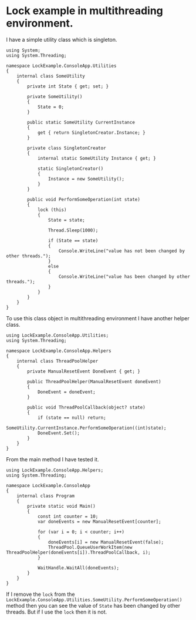 # Lock example in multithreading environment.

I have a simple utility class which is singleton.

    using System;
    using System.Threading;

    namespace LockExample.ConsoleApp.Utilities
    {
        internal class SomeUtility
        {
            private int State { get; set; }

            private SomeUtility()
            {
                State = 0;
            }

            public static SomeUtility CurrentInstance
            {
                get { return SingletonCreator.Instance; }
            }

            private class SingletonCreator
            {
                internal static SomeUtility Instance { get; }

                static SingletonCreator()
                {
                    Instance = new SomeUtility();
                }
            }

            public void PerformSomeOperation(int state)
            {
                lock (this)
                {
                    State = state;

                    Thread.Sleep(1000);

                    if (State == state)
                    {
                        Console.WriteLine("value has not been changed by other threads.");
                    }
                    else
                    {
                        Console.WriteLine("value has been changed by other threads.");
                    }
                }
            }
        }
    }
    
To use this class object in multithreading environment I have another helper class.

    using LockExample.ConsoleApp.Utilities;
    using System.Threading;

    namespace LockExample.ConsoleApp.Helpers
    {
        internal class ThreadPoolHelper
        {
            private ManualResetEvent DoneEvent { get; }

            public ThreadPoolHelper(ManualResetEvent doneEvent)
            {
                DoneEvent = doneEvent;
            }

            public void ThreadPoolCallback(object? state)
            {
                if (state == null) return;
                SomeUtility.CurrentInstance.PerformSomeOperation((int)state);
                DoneEvent.Set();
            }
        }
    }
    
From the main method I have tested it.
    
    using LockExample.ConsoleApp.Helpers;
    using System.Threading;

    namespace LockExample.ConsoleApp
    {
        internal class Program
        {
            private static void Main()
            {
                const int counter = 10;
                var doneEvents = new ManualResetEvent[counter];

                for (var i = 0; i < counter; i++)
                {
                    doneEvents[i] = new ManualResetEvent(false);
                    ThreadPool.QueueUserWorkItem(new ThreadPoolHelper(doneEvents[i]).ThreadPoolCallback, i);
                }

                WaitHandle.WaitAll(doneEvents);
            }
        }
    }
    
If I remove the `lock` from the `LockExample.ConsoleApp.Utilities.SomeUtility.PerformSomeOperation()` method then you can see the value of `State` has been changed by other threads. But if I use the `lock` then it is not. 
